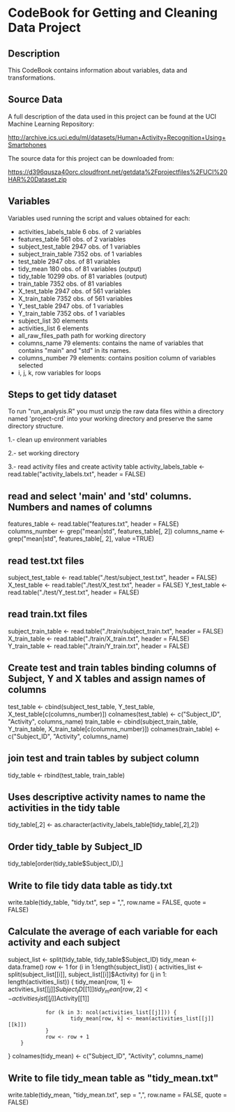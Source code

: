 CodeBook for Getting and Cleaning Data Project
==============================================

Description
-----------

This CodeBook contains information about variables, data and transformations.

Source Data
-----------

A full description of the data used in this project can be found at the UCI Machine Learning Repository:

http://archive.ics.uci.edu/ml/datasets/Human+Activity+Recognition+Using+Smartphones

The source data for this project can be downloaded from:

https://d396qusza40orc.cloudfront.net/getdata%2Fprojectfiles%2FUCI%20HAR%20Dataset.zip

Variables
---------

Variables used running the script and values obtained for each:

- activities_labels_table     6 obs. of 2 variables
- features_table              561 obs. of 2 variables
- subject_test_table          2947  obs. of 1 variables
- subject_train_table         7352  obs. of 1 variables
- test_table                  2947  obs. of 81 variables
- tidy_mean                   180  obs. of 81 variables (output)
- tidy_table                  10299  obs. of 81 variables (output)
- train_table                 7352  obs. of 81 variables
- X_test_table                2947  obs. of 561 variables
- X_train_table               7352  obs. of 561 variables
- Y_test_table                2947  obs. of 1 variables
- Y_train_table               7352 obs. of 1 variables
- subject_list                30 elements
- activities_list             6 elements
- all_raw_files_path          path for working directory
- columns_name                79 elements: contains the name of variables that contains "main" and "std" in its names.
- columns_number              79 elements: contains position column of variables selected
- i, j, k, row                variables for loops

Steps to get tidy dataset
-------------------------

To run "run_analysis.R" you must unzip the raw data files within a directory named 'project-crd' into your working directory and preserve the same directory structure.

1.- clean up environment variables

2.- set working directory

3.- read activity files and create activity table
activity_labels_table <- read.table("activity_labels.txt", header = FALSE)

## read and select 'main' and 'std' columns. Numbers and names of columns
features_table <- read.table("features.txt", header = FALSE)
columns_number <- grep("mean|std", features_table[, 2])
columns_name <- grep("mean|std", features_table[, 2], value =TRUE)

## read test.txt files
subject_test_table <- read.table("./test/subject_test.txt", header = FALSE)
X_test_table <- read.table("./test/X_test.txt", header = FALSE)
Y_test_table <- read.table("./test/Y_test.txt", header = FALSE)

## read train.txt files
subject_train_table <- read.table("./train/subject_train.txt", header = FALSE)
X_train_table <- read.table("./train/X_train.txt", header = FALSE)
Y_train_table <- read.table("./train/Y_train.txt", header = FALSE)

## Create test and train tables binding columns of Subject, Y and X tables and assign names of columns
test_table <- cbind(subject_test_table, Y_test_table, X_test_table[c(columns_number)])
colnames(test_table) <- c("Subject_ID", "Activity", columns_name)
train_table <- cbind(subject_train_table, Y_train_table, X_train_table[c(columns_number)])
colnames(train_table) <- c("Subject_ID", "Activity", columns_name)

## join test and train tables by subject column
tidy_table <- rbind(test_table, train_table)

## Uses descriptive activity names to name the activities in the tidy table
tidy_table[,2] <- as.character(activity_labels_table[tidy_table[,2],2])

## Order tidy_table by Subject_ID
tidy_table[order(tidy_table$Subject_ID),]

## Write to file tidy data table as tidy.txt
write.table(tidy_table, "tidy.txt", sep = ",", row.name = FALSE, quote = FALSE)

## Calculate the average of each variable for each activity and each subject
subject_list <- split(tidy_table, tidy_table$Subject_ID)
tidy_mean <- data.frame()
row <- 1
for (i in 1:length(subject_list)) {
        activities_list <- split(subject_list[[i]], subject_list[[i]]$Activity)
        for (j in 1: length(activities_list)) {
                tidy_mean[row, 1] <- activities_list[[j]]$Subject_ID[[1]]
                tidy_mean[row, 2] <- activities_list[[j]]$Activity[[1]]

                for (k in 3: ncol(activities_list[[j]])) {
                        tidy_mean[row, k] <- mean(activities_list[[j]][[k]])
                }
                row <- row + 1
        }
}
colnames(tidy_mean) <- c("Subject_ID", "Activity", columns_name)

## Write to file tidy_mean table as "tidy_mean.txt"
write.table(tidy_mean, "tidy_mean.txt", sep = ",", row.name = FALSE, quote = FALSE)


